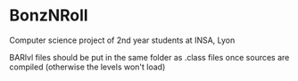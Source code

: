 # BonzNRoll
Computer science project of 2nd year students at INSA, Lyon

BARlvl files should be put in the same folder as .class files once sources are compiled (otherwise the levels won't load)
